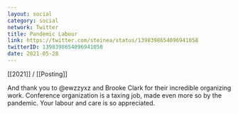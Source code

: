 ```yaml
---
layout: social
category: social
network: Twitter
title: Pandemic Labour
link: https://twitter.com/steinea/status/1398398654096941058
twitterID: 1398398654096941058
date: 2021-05-28
---
```


[[2021]] / [[Posting]]

And thank you to @ewzzyxz and Brooke Clark for their incredible organizing work. Conference organization is a taxing job, made even more so by the pandemic. Your labour and care is so appreciated.
